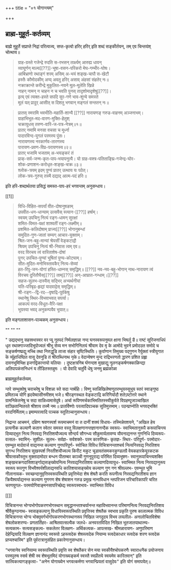 +++
title = "०१ योगान्त्यम्"

+++
## ब्राह्म-मुहूर्त-कर्तव्यम्

बाह्मे मुहूर्ते सप्राप्ते निद्रां परित्यज्य, सप्त-कृत्वो हरिर् हरिर् इति शब्दं सङ्कीर्तयन्, तम् एव चिन्तयंश् चोत्थाय॥


> ग्राह-ग्रस्ते गजेन्द्रे रुदति स-रभसन् तार्क्ष्यम् आरुह्य धावन्  
व्याघूर्णन् माल्य[[??]]-भूषा-वसन-परिकरो मेघ-गम्भीर-घोषः।  
आबिभ्राणो रथाङ्गं शरम् असिम् अ-भयं शङ्ख-चापौ स-खेटौ  
हस्तैः कौमोदकीम् अप्य् अवतु हरिर् असाव् अंहसां संहतेर् नः॥  
नक्राक्रान्ते करीन्द्रे मुकुलित-नयने मूल-मूलेति खिन्ने  
नाहन् नामन् न चाहन न च भवति पुनस् तादृशोमादृशेषु[[??]]।  
इत्य् एवं त्यक्त-हस्ते सपदि सुर-गणे भाव-शून्ये समस्ते  
मूलं यत् प्रादुर् आसीत् स दिशतु भगवान् मङ्गलं सन्ततन् नः॥

> प्रातस् स्मरामि भवभीति-महार्ति-शान्यै [[??]] 
नारायणङ् गरुड-वाहनम् अञ्जनाभम्।  
ग्राहाभिभूत-मद-वारण-मुक्ति-हेतुश्  
चक्रायुधस् तरुण-वारि-ज-पत्र-नेत्रम्॥१॥  
प्रातर् नमामि मनसा वचसा च मूर्ध्ना  
पादारविन्द-युगलं परमस्य पुंसः।  
नारायणस्य नरकार्णव-तारणस्य  
पारायण-प्रवण-विप्र-परायणस्य॥२॥  
प्रातर् भजामि भजताम् अ-भयङ्करं तं  
प्राक्-सर्व-जन्म-कृत-पाप-भयापनुत्यै।
यो ग्राह-वक्त्र-पतिताङ्घ्रि-गजेन्द्र-घोर-  
शोक-प्रणाशन-करोधृत-शङ्ख-चक्रः॥३॥  
श्लोक-त्रयम् इदम् पुण्यं प्रातर् उत्थाय यः पठेत्।  
लोक-त्रय-गुरुस् तस्मै दद्याद् आत्म-पदं हरिः॥ 

इति हरि-शब्दार्थतया प्रसिद्धं समस्त-पाप-हरं भगवन्तम् अनुसन्धाय।

[[1]]

> विधि-विहित-सपर्यां वीत-दोषानुषङाम्  
उपवीत-धन-धान्याम् उत्सवैस् स्त्यान-[[??]] हर्षाम्।  
स्वयम् उपचिनु नित्यं रङ्ग-धामन् सुरक्षां  
शमित-विमत-वक्षां शाश्वतीं रङ्ग-लक्ष्मीम्॥  
प्रशमित-कलिदोषाम् प्राज्य[[??]] भोगानुबन्धां  
समुदित-गुण-जातां सम्यग् आचार-युक्ताम्।  
श्रित-जन-बहु-मान्यां श्रेयसीं वेङ्कटाद्रौ  
श्रियम् उपचिनु नित्यं श्री-निवास त्वम् एव॥  
वरद विरचय त्वं वारिताशेष-दोषां  
पुनर् उपचित-पुण्यां भूषितां पुण्य-कोट्याम्।  
सीत-मुदित-मनोभिस्तावकैर् नित्य-सेव्यां  
हत-रिपु-जन-योगां हस्ति-धाम्नस् समृद्धिम्॥ [[??]] 
नव-नव-बहु-भोगान् नाथ-नारायण त्वं  
विरचय दुरितौघैस्[[??]] ताम्[[??]] अन्-आघ्रात-गन्धाम्।[[??]]  
सहज-सुलभ-दास्यैस् सद्भिर् अभ्यर्थनीयां  
यति-परिबृढ-हृद्यां यादवाद्रेस् समृद्धिम्॥  
श्री-रङ्ग--द्वि-रद--वृषाद्रि-पूर्वकेषु  
स्थानेषु स्थिर-विभवाभवत् सपर्या।  
आकल्पं वरद-विधूत-वैरि-पक्षा  
भूयस्या भवद् अनुकम्पयैव भूयात्॥ 

इति मङ्गलाशासन-पञ्चकम् अनुसन्धाय।

""
""
""


" उद्यद्भानु सहस्रभास्वर वर प्यू नूस्पदं निर्मलज्ञान्ना नन्द घनस्वरूपनुमल क्षाना भिषर्लु डै॥ राष्टं सूरिजनाधिपं धृत रथाक्गाज्जादिभूपोज्वलं श्रीभू सेव्य मन सभोगिनिलयं श्रीवाम देव मृ के आमोदे भुवने प्रमोदउत समोदे च सङ्कर्षणष्प्रद्यु मच्चि तथा निरुद्धुडि ताजा संहार सृष्टिस्थितिः। कुर्वाणान तिमुख्य पद्गुणन रैर्युक्तां स्त्रीयुगात कॆ र्व्यूहाधिष्ठित वासु देवनुडि तं श्रीराब्धिनाथ नृके॥ वेदान्वेषण मुन्द राद्रिभरणतो द्धारण प्रशित प्रह्ला दावनभूमिभिक्ष इजगद्विकान्तयो यलियाः । दुष्टक्षत्रनिब र्घणन्दश मुखाद्यु नूलनङ्कर्षणक्काळिन्द्या अतिपापकंसनिधनं य तीडितस्तन्नुमः । यो देवादि चतुर्वि धेषु जनमु ब्रह्मकोळा 

ब्राह्ममुहूर्तकर्तव्यम्. 



न्तरे सम्भुक्तेषु चराचरेषु च विशन्ना स्ते सदा न्तर्बहिः। विष्णु स्तन्निखिलेष्वणुतरम्भूयस्सुभूय स्तरं स्वाङ्गुष्ठ प्रमितञ्च योगि हृदयेष्वासीनमीशम् भजे॥ श्रीरङ्गस्थल वेङ्कटाद्रि करिगिर्यादौ शतेऽष्टोत्तरे स्थाने ग्रामनिकेतनेषु च सदा सान्निध्यमासेदुषे। अर्चा रूपिणमर्चकाभिमतितस्स्वीकुर्वते विग्रहम्पूजाञ्चाखिल वाञ्छितान्वितरते श्रीशाय तस्मै नमः॥ प्रातर्विष्णोः परत्वादिपञ्चक सुतिमुत्तमाम्। पठन्प्राप्नोति भगवद्भक्तिं वरदनिर्मिताम्॥ इमाम्परत्वादि पञ्चक स्तुतिञ्चानुसन्धाय। 

निद्रान्त आचमनं, दक्षिण श्रवणस्पर्श रूपमाचमनं वा त दानीं शक्यं विधाय- तस्मिन्नेवशयने, "अखिल हेय प्रत्यनीक कल्याणै कतान स्वेतर समस्त वस्तु विलक्षणानन्तज्ञानानन्दैक स्वरूप- स्वाभिमतानुरूपै करूपाचिन्त्य दिव्याद्भुत नित्य निरवद्य निरतिशयौज्वल्य सौन्दर्य सौगन्ध्य सौकुमार्यलावण्य यौवनाद्यनन्त गुणनिधि दिव्यरूप- वत्सल- स्वामिन्- सुशील- सुलभ- सर्वज्ञ- सर्वशक्ते- परम कारुणिक- कृतज्ञ- स्थिर- परिपूर्ण- परमोदार- एवम्भूत मार्दवार्ज वाद्यनन्त कल्याण गुणपरिपूर्ण- स्वोचित विविध विचित्रानन्ताश्चर्य नित्यनिरवद्य निरतिशय सुगन्ध निरतिशय सुखस्पर्श निरतीशयौज्वल्य किरीट मकुट चूडावतंसमकरकुण्डलग्रै वेयकहारकेयूरकटक श्रीवत्सकौस्तुभ मुक्तादामोदर बन्धन पीताम्बर काञ्ची गुणनूपुराद्य 
परिमित दिव्यभूषण- स्वानुरूपाचिन्त्यशक्ति शङ्खचक्रगदासिशार्ङ्गाद्यसङ्ख्येयनित्य निरवद्यनिरतिशय कल्याणदिव्यायुध- स्वाभिमत नित्य निरवद्यानुरूप स्वरूप रूपगुण विभवैश्वर्यशीलाद्यनवधि कातिशयासङ्ख्येय कल्याण गुण गण श्रीवल्लभ- एवम्भूत भूमि नीलानायक- स्वच्छन्दानुवृत्तिस्वरूपस्थिति प्रवृत्तिभेदा शेष शेषतै करति रूपनीत्य निरवद्यनिरतीशय ज्ञान क्रियैश्वर्याद्यनन्त कल्याण गुणगण शेष शेषाशन गरुड प्रमुख नानाविधान न्तपरिजन परिचारिकापरि चरित चरणयुगल- परमयोगिवाङ्मनसापरिच्छेद्य स्वरूपस्वभाव- स्वाभिमत विविध 

[[]]

विचित्रानन्त भोग्यभोगोपकरणभोगस्थान समृद्धानन्ताश्चर्यानन्त महाविभवानन्त परिमाणनित्य निरवद्यनिरतिशय श्रीवैकुण्ठनाथ- स्वसङ्कल्पानु विधायिस्वरूपस्थिति प्रवृत्तिस्व शेषतैक स्वभाव 
प्रकृति पुरुष कालात्मक विविध विचित्रानन्त भोग्य भोक्तृवर्गभोगोपकरणभोगस्थानरूप निखिल जगदुदय विभव लयलील- अनालोचितविशेषा शेषलोकशरण्य- प्रणतार्तिहर- आश्रितवात्सल्यैक जलधे- अनवरतविदित निखिल भूतजातयाथात्म्य- सत्यकाम- सत्यसङ्कल्प- सकलेतर विलक्षण- अर्थिकल्पक- आपत्सख- श्रीमन्नारायण- अणुपरिमाण देहेन्द्रियादि विलक्षण ज्ञानानंद स्वरूपो ऽहस्त्वदेक शेषस्त्वदेक नियाम्य स्त्वदेकाधार स्त्वदेक शरण स्त्वदेक प्राप्यश्चास्मि" इति पूर्वरात्रानुसंहित प्रकारेणानुसन्धाय। 

“भगवानेव स्वनियाम्य स्वरूपस्थिति प्रवृत्ति स्व शेषतैकर सेन मया स्वकीयैश्चोपकरणैः स्वाराधनैक प्रयोजनाय परमपुरुष स्सर्व शेषी स्व शेषभूतमिदं योगाख्यङ्कर्म स्वस्तै स्वप्रीतये स्वयमेव कारितवान्" इति सात्विकत्यागङ्कृत्वा- "अनेन योगाख्येन भगवत्कर्मणा भगवान्प्रियतां वासुदेवः" इति योगं समापयेत्॥ 
